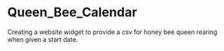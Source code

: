 # Queen_Bee_Calendar
Creating a website widget to provide a csv for honey bee queen rearing when given a start date.
